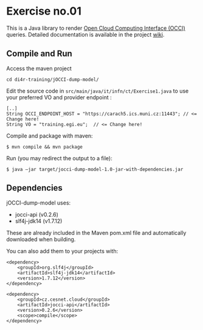 # Exercise no.01
This is a Java library to render <a href="http://occi-wg.org/about/specification/">Open Cloud Computing Interface (OCCI)</a> queries.
Detailed documentation is available in the project <a href="https://github.com/EGI-FCTF/jOCCI-api/wiki">wiki</a>.

## Compile and Run

Access the maven project

```cd di4r-training/jOCCI-dump-model/```

Edit the source code in `src/main/java/it/infn/ct/Exercise1.java` to use your preferred VO and provider endpoint :
```
[..]
String OCCI_ENDPOINT_HOST = "https://carach5.ics.muni.cz:11443"; // <= Change here!
String VO = "training.egi.eu";  // <= Change here!
```

Compile and package with maven:
```
$ mvn compile && mvn package
```

Run (you may redirect the output to a file):
```
$ java –jar target/jocci-dump-model-1.0-jar-with-dependencies.jar
```


## Dependencies

jOCCI-dump-model uses:
- jocci-api (v0.2.6)
- slf4j-jdk14 (v1.7.12)

These are already included in the Maven pom.xml file and automatically downloaded when building.

You can also add them to your projects with:

    <dependency>
        <groupId>org.slf4j</groupId>
        <artifactId>slf4j-jdk14</artifactId>
        <version>1.7.12</version>
    </dependency>

    <dependency>
        <groupId>cz.cesnet.cloud</groupId>
        <artifactId>jocci-api</artifactId>
        <version>0.2.6</version>
        <scope>compile</scope>
    </dependency>
